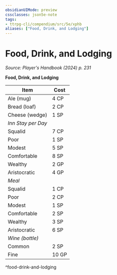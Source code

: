 ```yaml
---
obsidianUIMode: preview
cssclasses: json5e-note
tags:
- ttrpg-cli/compendium/src/5e/xphb
aliases: ["Food, Drink, and Lodging"]
---
```

# Food, Drink, and Lodging
*Source: Player's Handbook (2024) p. 231* 

**Food, Drink, and Lodging**

| Item | Cost |
|------|------|
| Ale (mug) | 4 CP |
| Bread (loaf) | 2 CP |
| Cheese (wedge) | 1 SP |
| *Inn Stay per Day* |
| Squalid | 7 CP |
| Poor | 1 SP |
| Modest | 5 SP |
| Comfortable | 8 SP |
| Wealthy | 2 GP |
| Aristocratic | 4 GP |
| *Meal* |
| Squalid | 1 CP |
| Poor | 2 CP |
| Modest | 1 SP |
| Comfortable | 2 SP |
| Wealthy | 3 SP |
| Aristocratic | 6 SP |
| *Wine (bottle)* |
| Common | 2 SP |
| Fine | 10 GP |
^food-drink-and-lodging